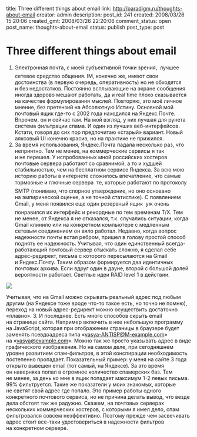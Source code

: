 title: Three different things about email
link: http://paradigm.ru/thoughts-about-email
creator: admin
description: 
post_id: 241
created: 2008/03/26 15:20:06
created_gmt: 2008/03/26 22:20:06
comment_status: open
post_name: thoughts-about-email
status: publish
post_type: post

# Three different things about email

1. Электронная почта, с моей субъективной точки зрения,  лучшее сетевое средство общения. IM, конечно же, имеют свои достоинства (в первую очередь, оперативность) но не обходятся и без недостатков. Постоянно всплывающие на экране сообщения иногда здорово мешают работать, да и real time плохо сказывается на качестве формулирования мыслей. Повторяю, это моё личное мнение, без претензий на Абсолютную Истину. Основной мой почтовый ящик где-то с 2002 года находился на Яндекс.Почте. Впрочем, он и сейчас там. На мой взгляд, у них лучшая для рунета система фильтрации спама. И один из лучших веб-интерфейсов. Кстати, говоря до сих пор предпочитаю «старый» вариант. Новый аяксовый UI конечно красив, но на практике не прижился.
  2. За время использования, Яндекс.Почта падала несколько раз, что неприятно. Тем не менее, на коммерческие сервисы я так и не перешел. У испробованных мной российских хостеров почтовые сервера работают со сравнимой, а то и худшей стабильностью, чем на бесплатном сервисе Яндекса. За всю мою историю работы в интернете сложилось впечатление, что самые тормозные и глючные сервера  те, которые работают по протоколу SMTP (понимаю, что спорное утверждение, но оно основано на эмпирической оценке, а не точной статистике). С появлением Gmail, у меня появился еще один резервный ящик  уж очень понравился их интерфейс и рекордные по тем временам Т/Х. Тем не менее, от Яндекса я не отказался, т.к. случались ситуации, когда Gmail клинило или на конкретном компьютере с медленным сетевым соединением он вяло работал. Недавно, когда вопрос надежности почты встал ребром, пришел в голову простой способ поднять ее надежность. Учитывая, что один единственный всегда-работающий почтовый сервер отыскать сложно, я сделал себе адрес-редирект, письма с которого пересылаются на Gmail и Яндекс.Почту. Таким образом формируется два идентичных почтовых архива. Если вдруг один в дауне, второй с большой долей вероятности работает. Светлые идеи RAID level 1 в действии. 

![](/;-\)/2008/03/gmylo.jpg)

Учитывая, что на Gmail можно скрывать реальный адрес под любым другим (на Яндексе тоже вроде что-то такое есть, но точно не помню), переход на новый адрес-редирект можно осуществить достаточно «плавно».
  3. И последнее. Есть много способов скрыть email на странице сайта. Например включить в нее небольшую программу на JavaScript, которая при отображении страницы в браузере будет заменять псевдоадреса типа «vasya-ANTISP@M-example.com» на «vasya@example.com». Можно так же просто указывать адрес в виде графического изображения. Но на самом деле, при сегодняшнем уровне развитием спам-фильтров, в этой конспирации необходимость постепенно пропадает. Показательный пример: у меня на сайте 3 года открыто вывешен email (тот самый, на Яндексе). За это время он наверняка попал в огромное количество спамерских баз. Тем не менее, за день ко мне в ящик попадает максимум 1-2 левых письма. 99% фильтруется. Такие же показатели у моих знакомых, которые не светят свой адрес где попало. Это пример работы одного конкретного почтового сервиса, но не причина делать вывод, что везде дела обстоят так же радужно. Скажем, на почтовых серверах нескольких коммерческих хостеров, с которыми я имел дело, спам фильтровался совсем неэффективно. Поэтому прежде чем засвечивать адрес стоит все-таки удостовериться в надежности фильтров на конкретном сервере.